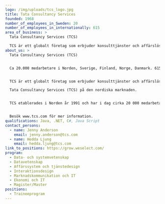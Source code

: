 ```yaml
---
logo: /img/uploads/tcs_logo.jpg
title: Tata Consultancy Services
founded: 1968
number_of_employees_in_Sweden: 20
number_of_employees_in_internationally: 615
area_of_business: >
  Tata Consultancy Services (TCS)

  TCS är ett globalt företag som erbjuder konsulttjänster och affärslösningar inom IT, och har i över 50 år har TCS samarbetat med flera av världens största företag under deras digitala transformationsresor.
about_us: >
  Tata Consultancy Services (TCS)


  Ca 20.000 medarbetare i Norden, Sverige, Finland, Norge, Danmark. 615.000 medarbetare i 46 länder. 


  TCS är ett globalt företag som erbjuder konsulttjänster och affärslösningar inom IT, och har i över 50 år har TCS samarbetat med flera av världens största företag under deras digitala transformationsresor. TCS är en del av Tata Group, Indiens största industrikonglomerat, och har över 615 000 högutbildade konsulter i 46 länder. Bolaget omsatte 25,7 miljarder USD under räkenskapsperioden som avslutades 31 mars 2022.

  Tata Consultancy Services (TCS) på den nordiska marknaden.


  TCS etablerades i Norden år 1991 och har i dag cirka 20 000 medarbetare som arbetar för kunder i Sverige, Finland, Norge och Danmark. Under de senaste 13 åren har TCS i Norden rankats som den bästa leverantören av IT-konsulttjänster av sina kunder. TCS har dessutom utsetts till ”Top Employer” av den oberoende organisationen Top Employers Institute.


  Besök www.tcs.com för mer information.
qualifications: Java, .NET, C#, Java Script
contact_persons:
  - name: Jenny Anderson
    email: jenny.anderson@tcs.com
  - name: Hedda Ljung
    email: hedda.ljung@tcs.com
link_to_positions: https://grow.weselect.com/
program:
  - Data- och systemvetenskap
  - Datavetenskap
  - Affärssystem och tjänstedesign
  - Interaktionsdesign
  - Marknadskommunikation och IT
  - Ekonomi och IT
  - Magister/Master
positions:
  - Traineeprogram
---
```

